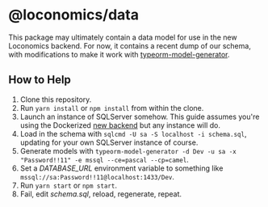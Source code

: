 # @loconomics/data

This package may ultimately contain a data model for use in the new Loconomics backend. For now, it contains a recent dump of our schema, with modifications to make it work with [typeorm-model-generator](https://github.com/Kononnable/typeorm-model-generator).

## How to Help

1. Clone this repository.
2. Run `yarn install` or `npm install` from within the clone.
3. Launch an instance of SQLServer somehow. This guide assumes you're using the Dockerized [new backend](https://github.com/loconomics/loconomics-backend) but any instance will do.
4. Load in the schema with `sqlcmd -U sa -S localhost -i schema.sql`, updating for your own SQLServer instance of course.
5. Generate models with `typeorm-model-generator -d Dev -u sa -x "Password!!11" -e mssql --ce=pascal --cp=camel`.
6. Set a _DATABASE_URL_ environment variable to something like `mssql://sa:Password!!11@localhost:1433/Dev`.
7. Run `yarn start` or `npm start`.
8. Fail, edit _schema.sql_, reload, regenerate, repeat.
